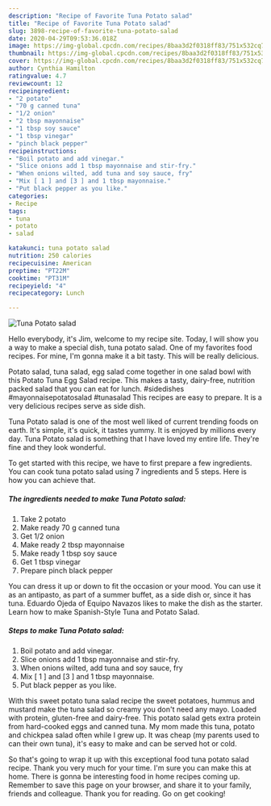 ```yaml
---
description: "Recipe of Favorite Tuna Potato salad"
title: "Recipe of Favorite Tuna Potato salad"
slug: 3898-recipe-of-favorite-tuna-potato-salad
date: 2020-04-29T09:53:36.018Z
image: https://img-global.cpcdn.com/recipes/8baa3d2f0318ff83/751x532cq70/tuna-potato-salad-recipe-main-photo.jpg
thumbnail: https://img-global.cpcdn.com/recipes/8baa3d2f0318ff83/751x532cq70/tuna-potato-salad-recipe-main-photo.jpg
cover: https://img-global.cpcdn.com/recipes/8baa3d2f0318ff83/751x532cq70/tuna-potato-salad-recipe-main-photo.jpg
author: Cynthia Hamilton
ratingvalue: 4.7
reviewcount: 12
recipeingredient:
- "2 potato"
- "70 g canned tuna"
- "1/2 onion"
- "2 tbsp mayonnaise"
- "1 tbsp soy sauce"
- "1 tbsp vinegar"
- "pinch black pepper"
recipeinstructions:
- "Boil potato and add vinegar."
- "Slice onions add 1 tbsp mayonnaise and stir-fry."
- "When onions wilted, add tuna and soy sauce, fry"
- "Mix [ 1 ] and [3 ] and 1 tbsp mayonnaise."
- "Put black pepper as you like."
categories:
- Recipe
tags:
- tuna
- potato
- salad

katakunci: tuna potato salad 
nutrition: 250 calories
recipecuisine: American
preptime: "PT22M"
cooktime: "PT31M"
recipeyield: "4"
recipecategory: Lunch

---
```



![Tuna Potato salad](https://img-global.cpcdn.com/recipes/8baa3d2f0318ff83/751x532cq70/tuna-potato-salad-recipe-main-photo.jpg)

Hello everybody, it's Jim, welcome to my recipe site. Today, I will show you a way to make a special dish, tuna potato salad. One of my favorites food recipes. For mine, I'm gonna make it a bit tasty. This will be really delicious.

Potato salad, tuna salad, egg salad come together in one salad bowl with this Potato Tuna Egg Salad recipe. This makes a tasty, dairy-free, nutrition packed salad that you can eat for lunch. #sidedishes #mayonnaisepotatosalad #tunasalad This recipes are easy to prepare. It is a very delicious recipes serve as side dish.

Tuna Potato salad is one of the most well liked of current trending foods on earth. It's simple, it's quick, it tastes yummy. It is enjoyed by millions every day. Tuna Potato salad is something that I have loved my entire life. They're fine and they look wonderful.


To get started with this recipe, we have to first prepare a few ingredients. You can cook tuna potato salad using 7 ingredients and 5 steps. Here is how you can achieve that.

<!--inarticleads1-->

##### The ingredients needed to make Tuna Potato salad:

1. Take 2 potato
1. Make ready 70 g canned tuna
1. Get 1/2 onion
1. Make ready 2 tbsp mayonnaise
1. Make ready 1 tbsp soy sauce
1. Get 1 tbsp vinegar
1. Prepare pinch black pepper


You can dress it up or down to fit the occasion or your mood. You can use it as an antipasto, as part of a summer buffet, as a side dish or, since it has tuna. Eduardo Ojeda of Equipo Navazos likes to make the dish as the starter. Learn how to make Spanish-Style Tuna and Potato Salad. 

<!--inarticleads2-->

##### Steps to make Tuna Potato salad:

1. Boil potato and add vinegar.
1. Slice onions add 1 tbsp mayonnaise and stir-fry.
1. When onions wilted, add tuna and soy sauce, fry
1. Mix [ 1 ] and [3 ] and 1 tbsp mayonnaise.
1. Put black pepper as you like.


With this sweet potato tuna salad recipe the sweet potatoes, hummus and mustard make the tuna salad so creamy you don&#39;t need any mayo. Loaded with protein, gluten-free and dairy-free. This potato salad gets extra protein from hard-cooked eggs and canned tuna. My mom made this tuna, potato and chickpea salad often while I grew up. It was cheap (my parents used to can their own tuna), it&#39;s easy to make and can be served hot or cold. 

So that's going to wrap it up with this exceptional food tuna potato salad recipe. Thank you very much for your time. I'm sure you can make this at home. There is gonna be interesting food in home recipes coming up. Remember to save this page on your browser, and share it to your family, friends and colleague. Thank you for reading. Go on get cooking!
